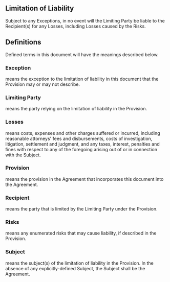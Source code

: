 ## Limitation of Liability

Subject to any Exceptions, in no event will the Limiting Party be liable to the Recipient(s) for any Losses, including Losses caused by the Risks.

## Definitions

Defined terms in this document will have the meanings described below.

### Exception
means the exception to the limitation of liability in this document that the Provision may or may not describe.

### Limiting Party
means the party relying on the limitation of liability in the Provision.

### Losses
means costs, expenses and other charges suffered or incurred, including reasonable attorneys' fees and disbursements, costs of investigation, litigation, settlement and judgment, and any taxes, interest, penalties and fines with respect to any of the foregoing arising out of or in connection with the Subject.

### Provision
means the provision in the Agreement that incorporates this document into the Agreement.

### Recipient
means the party that is limited by the Limiting Party under the Provision.

### Risks
means any enumerated risks that may cause liability, if described in the Provision.

### Subject
means the subject(s) of the limitation of liability in the Provision. In the absence of any explicitly-defined Subject, the Subject shall be the Agreement.